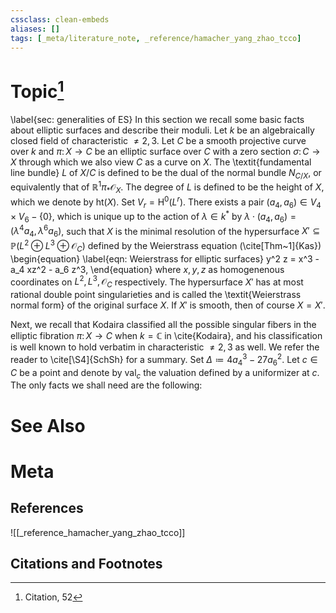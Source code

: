 ```yaml
---
cssclass: clean-embeds
aliases: []
tags: [_meta/literature_note, _reference/hamacher_yang_zhao_tcco]
---
```

# Topic[^1]



\label{sec: generalities of ES}
In this section we recall some basic facts about elliptic surfaces and describe their moduli. Let $k$ be an algebraically closed field of characteristic $\neq 2, 3$. Let $C$ be a smooth projective curve over $k$ and $\pi \colon X \to C$ be an elliptic surface over $C$ with a zero section $\sigma \colon C \to X$ through which we also view $C$ as a curve on $X$. The \textit{fundamental line bundle} $L$ of $X/C$ is defined to be the dual of the normal bundle $N_{C/X}$, or equivalently that of $\mathbb{R}^1 \pi_* \mathcal{O}_X$. The degree of $L$ is defined to be the height of $X$, which we denote by $\mathrm{ht}(X)$. Set $V_r = \mathrm{H}^0(L^r)$. There exists a pair $(a_4, a_6) \in V_4 \times V_6 - \{ 0 \}$, which is unique up to the action of $\lambda \in k^*$ by $\lambda \cdot (a_4, a_6) = (\lambda^4 a_4, \lambda^6 a_6)$, such that $X$ is the minimal resolution of the hypersurface $X' \subseteq \mathbb{P}(L^2 \oplus L^3 \oplus \mathcal{O}_C)$ defined by the Weierstrass equation (\cite[Thm~1]{Kas})
\begin{equation}
    \label{eqn: Weierstrass for elliptic surfaces}
    y^2 z = x^3 - a_4 xz^2 - a_6 z^3,
\end{equation}
where $x, y, z$ as homogenenous coordinates on $L^2, L^3, \mathcal{O}_C$ respectively. The hypersurface $X'$ has at most rational double point singularieties and is called the \textit{Weierstrass normal form} of the original surface $X$. If $X'$ is smooth, then of course $X = X'$. 


Next, we recall that Kodaira classified all the possible singular fibers in the elliptic fibration $\pi\colon X \to C$ when $k = \mathbb{C}$ in \cite{Kodaira}, and his classification is well known to hold verbatim in characteristic $\neq 2, 3$ as well. We refer the reader to \cite[\S4]{SchSh} for a summary. Set $\Delta \coloneqq 4 a_4^3 - 27 a_6^2$. Let $c \in C$ be a point and denote by $\mathrm{val}_c$ the valuation defined by a uniformizer at $c$. The only facts we shall need are the following:



# See Also

# Meta
## References
![[_reference_hamacher_yang_zhao_tcco]]


## Citations and Footnotes
[^1]: Citation, 52